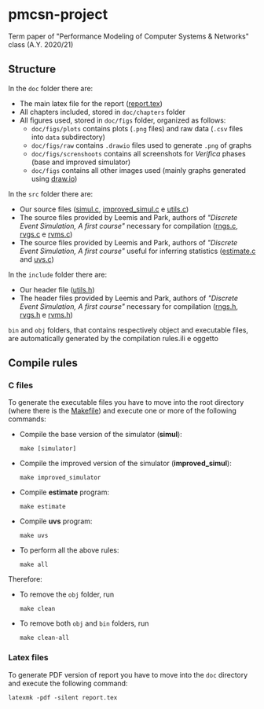# pmcsn-project
Term paper of "Performance Modeling of Computer Systems &amp; Networks" class (A.Y. 2020/21)

## Structure

In the `doc` folder there are:
  - The main latex file for the report ([report.tex](doc/report.tex))
  - All chapters included, stored in `doc/chapters` folder
  - All figures used, stored in `doc/figs` folder, organized as follows:
    - `doc/figs/plots` contains plots (`.png` files) and raw data (`.csv` files into `data` subdirectory)
    - `doc/figs/raw` contains `.drawio` files used to generate `.png` of graphs 
    - `doc/figs/screnshoots` contains all screenshots for _Verifica_ phases (base and improved simulator)
    - `doc/figs` contains all other images used (mainly graphs generated using [draw.io](https://app.diagrams.net/))

In the `src` folder there are:
  - Our source files ([simul.c](src/simul.c), [improved_simul.c](src/improved_simul.c) e [utils.c](src/utils.c))
  - The source files provided by Leemis and Park, authors of _"Discrete Event Simulation, A first course"_ necessary for compilation ([rngs.c](src/rngs.c), [rvgs.c](src/rvgs.c) e [rvms.c](src/rvms.c))
  - The source files provided by Leemis and Park, authors of _"Discrete Event Simulation, A first course"_ useful for inferring statistics ([estimate.c](src/estimate.c) and [uvs.c](src/uvs.c))

In the `include` folder there are:
  - Our header file ([utils.h](include/utils.h))
  - The header files provided by Leemis and Park, authors of _"Discrete Event Simulation, A first course"_ necessary for compilation ([rngs.h](include/rngs.h), [rvgs.h](include/rvgs.h) e [rvms.h](include/rvms.h))

`bin` and `obj` folders, that contains respectively object and executable files, are automatically generated by the compilation rules.ili e oggetto

## Compile rules

### C files

To generate the executable files you have to move into the root directory (where there is the [Makefile](Makefile)) and execute one or more of the following commands:
  - Compile the base version of the simulator (__simul__):
    ```[bash]
    make [simulator]
    ``` 
  - Compile the improved version of the simulator (**improved_simul**):
    ```[bash]
    make improved_simulator
    ```
  - Compile __estimate__ program:
    ```[bash]
    make estimate
    ```
  - Compile __uvs__ program:
    ```[bash]
    make uvs
    ```
  - To perform all the above rules:
    ```[bash]
    make all
    ```
Therefore:
  - To remove the `obj` folder, run
    ```[bash] 
    make clean 
    ``` 
    
  - To remove both `obj` and `bin` folders, run
    ```[bash] 
    make clean-all 
    ```
    
### Latex files
To generate PDF version of report you have to move into the `doc` directory and execute the following command:
```[bash]
latexmk -pdf -silent report.tex
```
